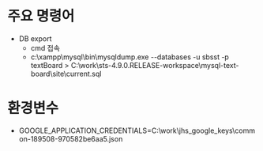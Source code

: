 # 주요 명령어
- DB export
  - cmd 접속
  - c:\xampp\mysql\bin\mysqldump.exe --databases -u sbsst -p textBoard > C:\work\sts-4.9.0.RELEASE-workspace\mysql-text-board\site\current.sql

# 환경변수
- GOOGLE_APPLICATION_CREDENTIALS=C:\work\jhs_google_keys\common-189508-970582be6aa5.json